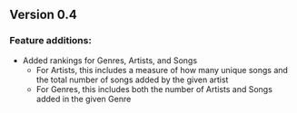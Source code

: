 ## Version 0.4

### Feature additions:

- Added rankings for Genres, Artists, and Songs
  - For Artists, this includes a measure of how many unique songs and the total number of songs added by the given
    artist
  - For Genres, this includes both the number of Artists and Songs added in the given Genre

